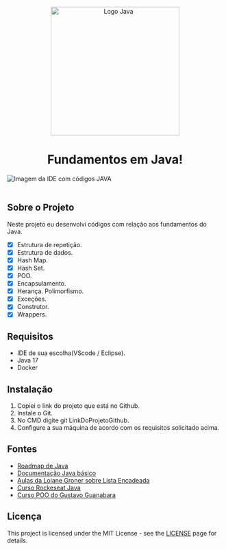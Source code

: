 <div align="center">
<br>
  <img src="https://1000logos.net/wp-content/uploads/2020/09/Java-Logo.png" alt="Logo Java" width="300">
<h1>Fundamentos em Java!</h1>
</div>

<img src="https://github.com/HenriqueRodriguesOliveira/FUNDAMENTOS_JAVA/assets/79226722/b41e7d40-0b58-493a-b7e3-cbb5ed390015" alt="Imagem da IDE com códigos JAVA">
</br>
</br>

## Sobre o Projeto
Neste projeto eu desenvolvi códigos com relação aos fundamentos do Java.
- [x] Estrutura de repetição.
- [x] Estrutura de dados.
- [x] Hash Map.
- [x] Hash Set.
- [X] POO.
- [X] Encapsulamento.
- [X] Herança. Polimorfismo.
- [x] Exceções.
- [x] Construtor.
- [X] Wrappers.

## Requisitos
 * IDE de sua escolha(VScode / Eclipse).
 * Java 17
 * Docker

## Instalação
1. Copiei o link do projeto que está no Github.
2. Instale o Git.
3. No CMD digite git LinkDoProjetoGithub.
4. Configure a sua máquina de acordo com os requisitos solicitado acima.
   
## Fontes
* [Roadmap de Java](https://roadmap.sh/java)
* [Documentação Java básico](https://glysns.gitbook.io/java-basico/)
* [Aulas da Loiane Groner sobre Lista Encadeada](https://www.youtube.com/@loianegroner)
* [Curso Rockeseat Java](https://www.rocketseat.com.br/)
* [Curso POO do Gustavo Guanabara](https://www.youtube.com/watch?v=KlIL63MeyMY&list=PLHz_AreHm4dkqe2aR0tQK74m8SFe-aGsY&ab_channel=CursoemV%C3%ADdeo)

## Licença
This project is licensed under the MIT License - see the [LICENSE](https://opensource.org/licenses/MIT) page for details.
